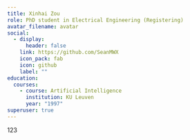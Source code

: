 ```yaml
---
title: Xinhai Zou
role: PhD student in Electrical Engineering (Registering)
avatar_filename: avatar
social:
  - display:
      header: false
    link: https://github.com/SeanMWX
    icon_pack: fab
    icon: github
    label: ""
education:
  courses:
    - course: Artificial Intelligence
      institution: KU Leuven
      year: "1997"
superuser: true
---
```

1﻿23
